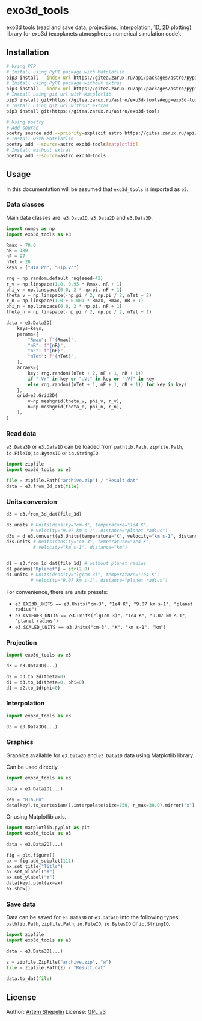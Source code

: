 # exo3d_tools

exo3d tools (read and save data, projections, interpolation, 1D, 2D plotting)
library for exo3d (exoplanets atmospheres numerical simulation code).

## Installation


```sh
# Using PIP
# Install using PyPI package with Matplotlib
pip3 install --index-url https://gitea.zarux.ru/api/packages/astro/pypi/simple exo3d-tools[matplotlib]
# Install using PyPI package without extras
pip3 install --index-url https://gitea.zarux.ru/api/packages/astro/pypi/simple exo3d-tools
# Install using git url with Matplotlib
pip3 install git+https://gitea.zarux.ru/astro/exo3d-tools#egg=exo3d-tools[matplotlib]
# Install using git url without extras
pip3 install git+https://gitea.zarux.ru/astro/exo3d-tools

# Using poetry
# Add source
poetry source add --priority=explicit astro https://gitea.zarux.ru/api/packages/astro/pypi/simple
# Install with Matplotlib
poetry add --source=astro exo3d-tools[matplotlib]
# Install without extras
poetry add --source=astro exo3d-tools
```

## Usage

In this documentation will be assumed that `exo3d_tools` is imported as `e3`.

### Data classes

Main data classes are: `e3.Data1D`, `e3.Data2D` and `e3.Data3D`.

```python
import numpy as np
import exo3d_tools as e3

Rmax = 70.0
nR = 180
nF = 97
nTet = 28
keys = ["H1a.Pn", "H1p.Vr"]

rng = np.random.default_rng(seed=42)
r_v = np.linspace(1.0, 0.95 * Rmax, nR + 1)
phi_v = np.linspace(0.0, 2 * np.pi, nF + 1)
theta_v = np.linspace(-np.pi / 2, np.pi / 2, nTet + 2)
r_n = np.linspace(1.0 + 0.001 * Rmax, Rmax, nR + 1)
phi_n = np.linspace(0.0, 2 * np.pi, nF + 1)
theta_n = np.linspace(-np.pi / 2, np.pi / 2, nTet + 1)

data = e3.Data3D(
    keys=keys,
    params={
        "Rmax": f"{Rmax}",
        "nR": f"{nR}",
        "nF": f"{nF}",
        "nTet": f"{nTet}",
    },
    arrays={
        key: rng.random((nTet + 2, nF + 1, nR + 1))
        if ".Vr" in key or ".Vt" in key or ".Vf" in key
        else rng.random((nTet + 1, nF + 1, nR + 1)) for key in keys
    },
    grid=e3.Grid3D(
        v=np.meshgrid(theta_v, phi_v, r_v),
        n=np.meshgrid(theta_n, phi_n, r_n),
    ),
)
```

### Read data

`e3.Data3D` or `e3.Data1D` can be loaded from `pathlib.Path`, `zipfile.Path`,
`io.FileIO`, `io.BytesIO` or `io.StringIO`.

```python
import zipfile
import exo3d_tools as e3

file = zipfile.Path("archive.zip") / "Result.dat"
data = e3.from_3d_dat(file)
```

### Units conversion

```python
d3 = e3.from_3d_dat(file_3d)

d3.units # Units(density="cm-3", temperature="1e4 K",
         # velocity="9.07 km s-1", distance="planet radius")
d3s = d_e3.convert(e3.Units(temperature="K", velocity="km s-1", distance="km"))
d3s.units # Units(density="cm-3", temperature="1e4 K",
          # velocity="km s-1", distance="km")


d1 = e3.from_1d_dat(file_1d) # without planet radius
d1.params["Rplanet"] = str(2.0)
d1.units # Units(density="lg(cm-3)", temperature="1e4 K",
         # velocity="9.07 km s-1", distance="planet radius")
```

For convenience, there are units presets:

- `e3.EXO3D_UNITS == e3.Units("cm-3", "1e4 K", "9.07 km s-1", "planet radius")`
- `e3.CVIEWER_UNITS == e3.Units("lg(cm-3)", "1e4 K", "9.07 km s-1", "planet radius")`
- `e3.SCALED_UNITS == e3.Units("cm-3", "K", "km s-1", "km")`

### Projection

```python
import exo3d_tools as e3

d3 = e3.Data3D(...)

d2 = d3.to_2d(theta=0)
d1 = d3.to_1d(theta=0, phi=0)
d1 = d2.to_1d(phi=0)
```

### Interpolation

```python
import exo3d_tools as e3

d3 = e3.Data3D(...)
```

### Graphics

Graphics available for `e3.Data2D` and `e3.Data1D` data using Matplotlib
library.

Can be used directly.

```python
import exo3d_tools as e3

data = e3.Data2D(...)

key = "H1a.Pn"
data[key].to_cartesian().interpolate(size=250, r_max=30.0).mirror("x").plot()
```

Or using Matplotlib axis.

```python
import matplotlib.pyplot as plt
import exo3d_tools as e3

data = e3.Data2D(...)

fig = plt.figure()
ax = fig.add_subplot(111)
ax.set_title("Title")
ax.set_xlabel("X")
ax.set_ylabel("Y")
data[key].plot(ax=ax)
ax.show()
```

### Save data

Data can be saved for `e3.Data3D` or `e3.Data1D` into the following types:
`pathlib.Path`, `zipfile.Path`, `io.FileIO`, `io.BytesIO` or `io.StringIO`.

```python
import zipfile
import exo3d_tools as e3

data = e3.Data3D(...)

z = zipfile.ZipFile("archive.zip", "w")
file = zipfile.Path(z) / "Result.dat"

data.to_dat(file)
```

## License

Author: [Artem Shepelin](mailto:deverte@ya.ru)
License: [GPL v3](./LICENSE)